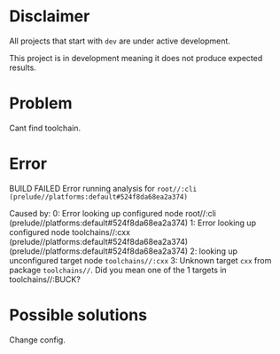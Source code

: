 # Disclaimer
All projects that start with `dev`
are under active development.

This project is in development meaning
it does not produce expected results.

# Problem
Cant find toolchain.

# Error
BUILD FAILED
Error running analysis for `root//:cli (prelude//platforms:default#524f8da68ea2a374)`

Caused by:
    0: Error looking up configured node root//:cli (prelude//platforms:default#524f8da68ea2a374)
    1: Error looking up configured node toolchains//:cxx (prelude//platforms:default#524f8da68ea2a374) (prelude//platforms:default#524f8da68ea2a374)
    2: looking up unconfigured target node `toolchains//:cxx`
    3: Unknown target `cxx` from package `toolchains//`.
       Did you mean one of the 1 targets in toolchains//:BUCK?

# Possible solutions
Change config.